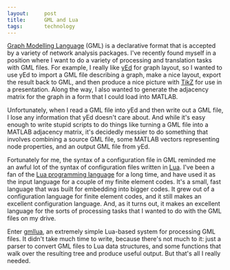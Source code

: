 ```yaml
---
layout:     post
title:      GML and Lua
tags:       technology
---
```


[Graph Modelling
Language](http://en.wikipedia.org/wiki/Graph_Modelling_Language) (GML) is a
declarative format that is accepted by a variety of network analysis packages.
I've recently found myself in a position where I want to do a variety of
processing and translation tasks with GML files.  For example, I really like
[yEd](http://www.yworks.com/en/products_yed_about.html) for graph layout,
so I wanted to use yEd to import a GML file describing a graph, make a nice
layout, export the result back to GML, and then produce a nice picture with
[TikZ](http://www.texample.net/tikz/) for use in a presentation.  Along the
way, I also wanted to generate the adjacency matrix for the graph in a form
that I could load into MATLAB.

Unfortunately, when I read a GML file into yEd and then write out a
GML file, I lose any information that yEd doesn't care about.  And while
it's easy enough to write stupid scripts to do things like turning a GML file
into a MATLAB adjacency matrix, it's decidedly messier to do something that
involves combining a source GML file, some MATLAB vectors representing node
properties, and an output GML file from yEd.

Fortunately for me, the syntax of a configuration file in GML reminded me
an awful lot of the syntax of configuration files written in
[Lua](http://www.lua.org).  I've been a fan of the [Lua programming
language](http://www.lua.org/) for a long time, and have used it as the input
language for a couple of my finite element codes.  It's a small, fast language
that was built for embedding into bigger codes.  It grew out of a configuration
language for finite element codes, and it still makes an excellent
configuration language.  And, as it turns out, it makes an excellent language
for the sorts of processing tasks that I wanted to do with the GML files
on my drive.

Enter [gmllua](https://bitbucket.org/dbindel/gmllua), an extremely simple
Lua-based system for processing GML files.  It didn't take much time to write,
because there's not much to it: just a parser to convert GML files to Lua data
structures, and some functions that walk over the resulting tree and produce
useful output.  But that's all I really needed.
